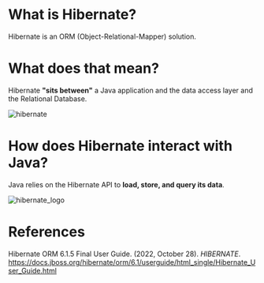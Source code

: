 # What is Hibernate? 

Hibernate is an ORM (Object-Relational-Mapper) solution. 

# What does that mean? 
Hibernate **"sits between"** a Java application and the data access layer and the Relational Database. 

![hibernate](https://user-images.githubusercontent.com/109105989/205373755-fa1eee92-f21c-4c08-a54b-3c0aa213c8db.png)

# How does Hibernate interact with Java? 
Java relies on the Hibernate API to **load, store, and query its data**. 


![hibernate_logo](https://user-images.githubusercontent.com/109105989/205374380-3e3a2775-82c7-421d-8cb1-f4b880ecae09.png)

# References 
Hibernate ORM 6.1.5 Final User Guide. (2022, October 28). *HIBERNATE*. <https://docs.jboss.org/hibernate/orm/6.1/userguide/html_single/Hibernate_User_Guide.html> 
